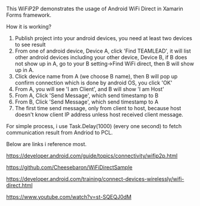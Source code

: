 This WiFiP2P demonstrates the usage of Android WiFi Direct in Xamarin Forms framework.

How it is working?

1. Publish project into your android devices, you need at least two devices to see result
2. From one of android device, Device A, click 'Find TEAMLEAD', it will list other android devices including your other device, Device B, if B does not show up in A, go to your B setting->Find WiFi direct, then B will show up in A.
3. Click device name from A (we choose B name), then B will pop up confirm connection which is done by android OS, you click 'OK'
4. From A, you will see 'I am Client', and B will show 'I am Host'
5. From A, Click 'Send Message', which send timestamp to B
6. From B, Click 'Send Message', which send timestamp to A
7. The first time send message, only from client to host, because host doesn't know client IP address unless host received client message.

For simple process, i use Task.Delay(1000) (every one second) to fetch communication result from Andriod to PCL.

Below are links i reference most.

https://developer.android.com/guide/topics/connectivity/wifip2p.html

https://github.com/Cheesebaron/WiFiDirectSample

https://developer.android.com/training/connect-devices-wirelessly/wifi-direct.html

https://www.youtube.com/watch?v=st-SQEQJ0dM